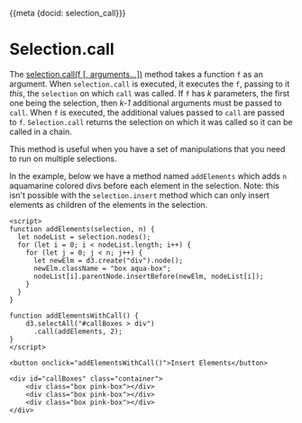 {{meta {docid: selection_call}}}

<style>
.container {
    display: inline-block;
    margin: 0;
    border: 0;
    padding: 0;
}
.box {
    display: block;
    float: left;
    width: 50px;
    height: 50px;
    line-height: 50px;
    font-size: 0;
    margin: 0;
    border: 0;
    padding: 0;
    background-color: lightblue;
    border-radius: 10px;
}
.blue-box {
    background-color: lightblue;
}
.pink-box {
    background-color: pink;
}
.aqua-box {
    background-color: aquamarine;
}

button{
    display: inline;
    vertical-align: middle;
}
</style>

<script src="https://d3js.org/d3.v5.min.js"></script>


# Selection.call

The [selection.call(f [, arguments...])](https://github.com/d3/d3-selection/blob/master/README.md#selection_call) method takes a function `f` as an argument.  When `selection.call` is executed, it executes the `f`, passing to it *this*, the `selection` on which `call` was called.  If `f` has *k* parameters, the first one being the selection, then *k-1* additional arguments must be passed to `call`.  When `f` is executed, the additional values passed to `call` are passed to `f`.  `Selection.call` returns the selection on which it was called so it can be called in a chain.  

This method is useful when you have a set of manipulations that you need to run on multiple selections.  

In the example, below we have a method named `addElements` which adds `n` aquamarine colored divs before each element in the selection.  Note: this isn't possible with the `selection.insert` method which can only insert elements as children of the elements in the selection.

```
<script>
function addElements(selection, n) {
  let nodeList = selection.nodes();
  for (let i = 0; i < nodeList.length; i++) {
    for (let j = 0; j < n; j++) {
      let newElm = d3.create("div").node();
      newElm.className = "box aqua-box";
      nodeList[i].parentNode.insertBefore(newElm, nodeList[i]);
    }
  }
}

function addElementsWithCall() {
    d3.selectAll("#callBoxes > div")
      .call(addElements, 2);
}
</script>

<button onclick="addElementsWithCall()">Insert Elements</button>

<div id="callBoxes" class="container">
    <div class="box pink-box"></div>
    <div class="box pink-box"></div>
    <div class="box pink-box"></div>
</div>
```

